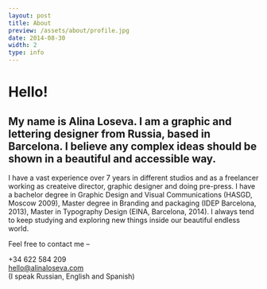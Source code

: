 ```yaml
---
layout: post
title: About
preview: /assets/about/profile.jpg
date: 2014-08-30
width: 2
type: info
---
```

# Hello! #

## My name is Alina Loseva. I am a graphic and lettering designer from Russia, based in Barcelona. I believe any complex ideas should be shown in a beautiful and accessible way. ##
I have a vast experience over 7 years in different studios and as a freelancer working as createive director, graphic designer and doing pre-press. I have a&#xa0;bachelor degree in Graphic Design and Visual Communications (HASGD, Moscow 2009), Master degree in Branding and packaging (IDEP Barcelona, 2013), Master in Typography Design (EINA, Barcelona, 2014). I always tend to keep studying and exploring new things inside our beautiful endless world.

<div class='contacts' markdown='1'>
Feel free to contact me –

+34 622 584 209<br />
<hello@alinaloseva.com><br />
(I speak Russian, English and Spanish)
</div>
